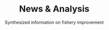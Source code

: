 ---
layout: news-landing 
title: News & Analysis
subtitle: Synthesized information on fishery improvement
weight: 4
---